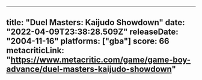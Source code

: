 
---
title: "Duel Masters: Kaijudo Showdown"
date: "2022-04-09T23:38:28.509Z"
releaseDate: "2004-11-16"
platforms: ["gba"]
score: 66
metacriticLink: "https://www.metacritic.com/game/game-boy-advance/duel-masters-kaijudo-showdown"
---
